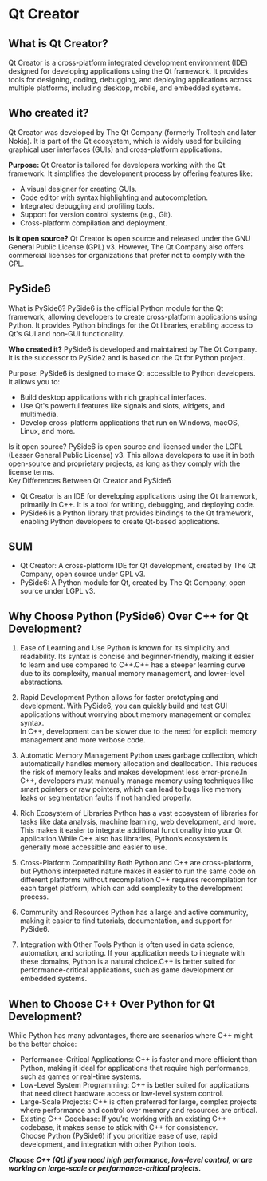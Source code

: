 # Qt Creator   

## What is Qt Creator?
Qt Creator is a cross-platform integrated development environment (IDE) designed for developing applications using the Qt framework. It provides tools for designing, coding, debugging, and deploying applications across multiple platforms, including desktop, mobile, and embedded systems.   
   
## Who created it?
Qt Creator was developed by The Qt Company (formerly Trolltech and later Nokia). It is part of the Qt ecosystem, which is widely used for building graphical user interfaces (GUIs) and cross-platform applications.    

**Purpose:**
Qt Creator is tailored for developers working with the Qt framework. It simplifies the development process by offering features like:      
* A visual designer for creating GUIs.   
* Code editor with syntax highlighting and autocompletion.   
* Integrated debugging and profiling tools.   
* Support for version control systems (e.g., Git).   
* Cross-platform compilation and deployment.    
   
**Is it open source?**
Qt Creator is open source and released under the GNU General Public License (GPL) v3. However, The Qt Company also offers commercial licenses for organizations that prefer not to comply with the GPL.    

## PySide6
What is PySide6?
PySide6 is the official Python module for the Qt framework, allowing developers to create cross-platform applications using Python. It provides Python bindings for the Qt libraries, enabling access to Qt's GUI and non-GUI functionality.     

**Who created it?**
PySide6 is developed and maintained by The Qt Company. It is the successor to PySide2 and is based on the Qt for Python project.    

Purpose:
PySide6 is designed to make Qt accessible to Python developers. It allows you to:    
* Build desktop applications with rich graphical interfaces.    
* Use Qt's powerful features like signals and slots, widgets, and multimedia.    
* Develop cross-platform applications that run on Windows, macOS, Linux, and more.    

Is it open source?
PySide6 is open source and licensed under the LGPL (Lesser General Public License) v3. This allows developers to use it in both open-source and proprietary projects, as long as they comply with the license terms.   
Key Differences Between Qt Creator and PySide6   
* Qt Creator is an IDE for developing applications using the Qt framework, primarily in C++. It is a tool for writing, debugging, and deploying code.    
* PySide6 is a Python library that provides bindings to the Qt framework, enabling Python developers to create Qt-based applications.    
## SUM    
* Qt Creator: A cross-platform IDE for Qt development, created by The Qt Company, open source under GPL v3.    
* PySide6: A Python module for Qt, created by The Qt Company, open source under LGPL v3.    

## Why Choose Python (PySide6) Over C++ for Qt Development?   
1. Ease of Learning and Use
Python is known for its simplicity and readability. Its syntax is concise and beginner-friendly, making it easier to learn and use compared to C++.C++ has a steeper learning curve due to its complexity, manual memory management, and lower-level abstractions.    
2. Rapid Development
Python allows for faster prototyping and development. With PySide6, you can quickly build and test GUI applications without worrying about memory management or complex syntax.    
In C++, development can be slower due to the need for explicit memory management and more verbose code.   
3. Automatic Memory Management
Python uses garbage collection, which automatically handles memory allocation and deallocation. This reduces the risk of memory leaks and makes development less error-prone.In C++, developers must manually manage memory using techniques like smart pointers or raw pointers, which can lead to bugs like memory leaks or segmentation faults if not handled properly.       
4. Rich Ecosystem of Libraries
Python has a vast ecosystem of libraries for tasks like data analysis, machine learning, web development, and more. This makes it easier to integrate additional functionality into your Qt application.While C++ also has libraries, Python’s ecosystem is generally more accessible and easier to use.    
5. Cross-Platform Compatibility
Both Python and C++ are cross-platform, but Python’s interpreted nature makes it easier to run the same code on different platforms without recompilation.C++ requires recompilation for each target platform, which can add complexity to the development process.    
    
6. Community and Resources
Python has a large and active community, making it easier to find tutorials, documentation, and support for PySide6.    

7. Integration with Other Tools
Python is often used in data science, automation, and scripting. If your application needs to integrate with these domains, Python is a natural choice.C++ is better suited for performance-critical applications, such as game development or embedded systems.     
## When to Choose C++ Over Python for Qt Development?    
While Python has many advantages, there are scenarios where C++ might be the better choice:    
* Performance-Critical Applications: C++ is faster and more efficient than Python, making it ideal for applications that require high performance, such as games or real-time systems.    
* Low-Level System Programming: C++ is better suited for applications that need direct hardware access or low-level system control.    
* Large-Scale Projects: C++ is often preferred for large, complex projects where performance and control over memory and resources are critical.    
* Existing C++ Codebase: If you’re working with an existing C++ codebase, it makes sense to stick with C++ for consistency.     
Choose Python (PySide6) if you prioritize ease of use, rapid development, and integration with other Python tools.

***Choose C++ (Qt) if you need high performance, low-level control, or are working on large-scale or performance-critical projects.***